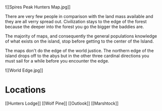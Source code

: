 ![[Spires Peak Hunters Map.jpg]]

There are very few people in comparison with the land mass available and they are all verry spread out. Civilization stays to the edge of the forest because the deeper into the forest you go the bigger the baddies are.

The majority of maps, and consequently the general populations knowledge of what exists on the island, stop before getting to the center of the Island. 

The maps don't do the edge of the world justice. The northern edge of the island drops off to the abys but in the other three cardinal directions you must sail for a while before you encounter the edge.

![[World Edge.jpg]]


# Locations
[[Hunters Lodge]]
[[Wolf Pine]]
[[Outlook]]
[[Marshtock]]
